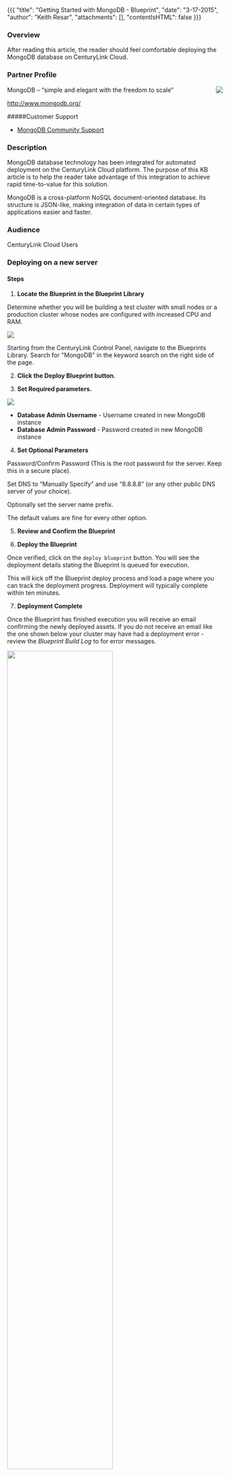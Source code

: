 {{{
  "title": "Getting Started with MongoDB - Blueprint",
  "date": "3-17-2015",
  "author": "Keith Resar",
  "attachments": [],
  "contentIsHTML": false
}}}



### Overview

After reading this article, the reader should feel comfortable deploying the MongoDB database on CenturyLink Cloud.

### Partner Profile

<img src="../images/mongodb/mongodb-logo.png" style="border:0;float:right;">

MongoDB – “simple and elegant with the freedom to scale”

http://www.mongodb.org/

#####Customer Support

* [MongoDB Community Support ](http://www.mongodb.org/get-involved)


### Description

MongoDB database technology has been integrated for automated deployment on the CenturyLink Cloud platform.  The purpose of this KB article is to help the reader take advantage of this integration to achieve rapid time-to-value for this solution.

MongoDB is a cross-platform NoSQL document-oriented database. Its structure is JSON-like, making integration of data in certain types of applications easier and faster.


### Audience

CenturyLink Cloud Users


### Deploying on a new server


#### Steps


1. **Locate the Blueprint in the Blueprint Library**

  Determine whether you will be building a test cluster with small nodes or a production cluster whose nodes are configured with increased CPU and RAM.

  <img src="../images/mongodb/mongodb_blueprint_tile.png" style="border:0;max-width:250px;">

  Starting from the CenturyLink Control Panel, navigate to the Blueprints Library. Search for "MongoDB" in the keyword search on the right side of the page.

2. **Click the Deploy Blueprint button.**

3. **Set Required parameters.**

  <img src="../images/mongodb/deploy_parameters.png" style="max-width:450px;">

  * **Database Admin Username** - Username created in new MongoDB instance
  * **Database Admin Password** - Password created in new MongoDB instance

4. **Set Optional Parameters**

  Password/Confirm Password (This is the root password for the server. Keep this in a secure place).  

  Set DNS to “Manually Specify” and use “8.8.8.8” (or any other public DNS server of your choice).

  Optionally set the server name prefix.

  The default values are fine for every other option.

5. **Review and Confirm the Blueprint**

6. **Deploy the Blueprint**

  Once verified, click on the `deploy blueprint` button. You will see the deployment details stating the Blueprint is queued for execution.

  This will kick off the Blueprint deploy process and load a page where you can track the deployment progress. Deployment will typically complete within ten minutes.

7. **Deployment Complete**

  Once the Blueprint has finished execution you will receive an email confirming the newly deployed assets.  If you do not receive an email like the one shown below your cluster may have had a deployment error - review the *Blueprint Build Log* to for error messages.

  <img src="../images/mongodb/deploy_complete_email.png" style="border:0;width:70%;">


### Pricing

The costs listed above in Steps 1 and 2 are for the infrastructure only.

MongoDB is Open Source community owned software with no associated cost to acquire.


### Frequently Asked Questions

**Where do I get my License?**

MongoDB is Open Source community owned software with no associated cost to acquire.

**Who should I contact for support?**

MongoDB is packaged and provided by CenturyLink as a courtesy to ease startup time. All support for this Open Source software is provided by the community. Please start at http://www.mongodb.org/

For issues related to cloud infrastructure, please open a ticket using the [CenturyLink Cloud Support Process](../../../Support/how-do-i-report-a-support-issue.md).


**Creating a User for your Application**

The database server is created with the admin user as the only user.  From there you will need to create a user for your Application.  You can do that by executing the following from your server:

```
[root@SERVER ~]# mongo <IP_ADDRESS>:27017/admin -u <USER_YOU_CREATED> -p <PASSWORD_OF_ADMIN_USER>
MongoDB shell version: 2.6.7
connecting to: <IP_ADDRESS>:27017/admin

> use testdb
switched to db testdb
> db.createUser(
... {
...   user: "report",
...   pwd: "<PASSWORD>",
...   roles: [
...     { role: "readWrite", db: "testdb" }
...     ]
... }
... )
Successfully added user: {
                "user" : "report",
                "roles" : [
                                {
                                                "role" : "readWrite",
                                                "db" : "testdb"
                                }
                ]
}
> exit
Bye

[root@SERVER ~]# mongo <SERVER_IP_ADDRESS>/testdb -u report -p <PASSWORD>
MongoDB shell version: 2.6.8
connecting to: <SERVER_IP_ADDRESS>:27017/testdb
> person = { name : "Joe" }
{ "name" : "Joe" }
> db.testdb.insert(person)
WriteResult({ "nInserted" : 1 })
> show collections
system.indexes
testdb
```

**What operating systems are supported for Unmanaged MongoDB?**

Unmanaged Red Hat 7
